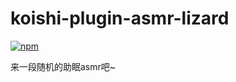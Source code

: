 # koishi-plugin-asmr-lizard

[![npm](https://img.shields.io/npm/v/koishi-plugin-asmr-lizard?style=flat-square)](https://www.npmjs.com/package/koishi-plugin-asmr-lizard)

来一段随机的助眠asmr吧~
